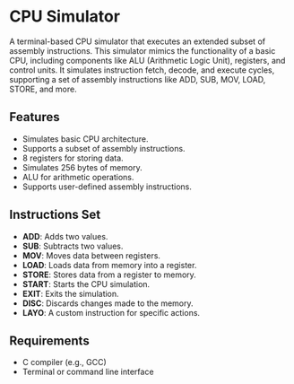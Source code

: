 # CPU Simulator

A terminal-based CPU simulator that executes an extended subset of assembly instructions. This simulator mimics the functionality of a basic CPU, including components like ALU (Arithmetic Logic Unit), registers, and control units. It simulates instruction fetch, decode, and execute cycles, supporting a set of assembly instructions like ADD, SUB, MOV, LOAD, STORE, and more.

## Features
- Simulates basic CPU architecture.
- Supports a subset of assembly instructions.
- 8 registers for storing data.
- Simulates 256 bytes of memory.
- ALU for arithmetic operations.
- Supports user-defined assembly instructions.

## Instructions Set
- **ADD**: Adds two values.
- **SUB**: Subtracts two values.
- **MOV**: Moves data between registers.
- **LOAD**: Loads data from memory into a register.
- **STORE**: Stores data from a register to memory.
- **START**: Starts the CPU simulation.
- **EXIT**: Exits the simulation.
- **DISC**: Discards changes made to the memory.
- **LAYO**: A custom instruction for specific actions.

## Requirements
- C compiler (e.g., GCC)
- Terminal or command line interface


